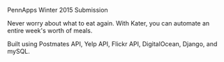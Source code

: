 PennApps Winter 2015 Submission

Never worry about what to eat again. With Kater, you can automate an entire week's worth of meals.

Built using Postmates API, Yelp API, Flickr API, DigitalOcean, Django, and mySQL. 
